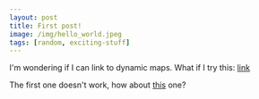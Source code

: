 ```yaml
---
layout: post
title: First post!
image: /img/hello_world.jpeg
tags: [random, exciting-stuff]
---
```


I'm wondering if I can link to dynamic maps.  What if I try this: [link](/img/pct_bl.html)

The first one doesn't work, how about [this](/img/lab1.html) one?


